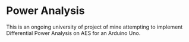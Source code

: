 # Power Analysis

This is an ongoing university of project of mine attempting to implement Differential Power Analysis on AES for an Arduino Uno.

